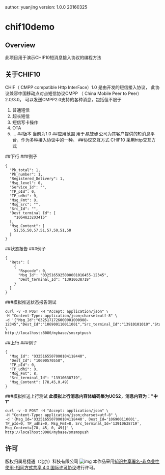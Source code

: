 author: yuanjing
version: 1.0.0 20160325


# chif10demo
## Overview
此项目用于演示CHIF10短消息接入协议的编程方法
## 关于CHIF10

CHIF（ CMPP compatible Http InterFace）1.0
是由开发的短信接入协议，
此协议兼容中国移动点对点短信协议CMPP （ China Mobile Peer to Peer）2.0/3.0。
可以发送CMPP2.0支持的各种消息，包括但不限于
1. 普通短信
2. 超长短信
3. 短信写卡操作
4. OTA
5. ...
##版本
当前为1.0
##应用范围
用于*易捷通* 公司为其客户提供的短消息平台，作为多种接入协议中的一种。
##协议交互方式
CHIF10 采用http交互方式

##下行
###例子
```
{
  "Pk_total": 1,
  "Pk_number": 1,
  "Registered_Delivery": 1,
  "Msg_level": 0,
  "Service_Id": "",
  "TP_pId": 0,
  "TP_udhi": 0,
  "Msg_Fmt": 0,
  "Msg_src": "",
  "Src_Id": "",
  "Dest_terminal_Id": [
    "1064823203415"
  ],
  "Msg_Content": [
    51,55,50,57,51,57,50,51,50
  ]
}
```

##状态报告
###例子
```
{
  "Rets": [
    {
      "Rspcode": 0,
      "Msg_Id": "0325165925000001016455-12345",
      "Dest_terminal_Id": "13910638719"
    }
  ]
}
```
###模拟推送状态报告测试
```
curl -v -X POST -H "Accept: application/json" \
-H "Content-Type: application/json;charset=utf-8" \
-d '{"Msg_Id":"0325171726000001000908-12345","Dest_Id":"106900110011001","Src_terminal_Id":"13910101010","Stat":"DELIVRD"}' \
http://localhost:8080/mybase/smsrptpush
```



##上行
###例子
```
{
  "Msg_Id": "0325165507000104118440",
  "Dest_Id": "10690570558",
  "TP_pId": 0,
  "TP_udhi": 0,
  "Msg_Fmt": 8,
  "Src_terminal_Id": "13910638719",
  "Msg_Content": [78,45,0,49]
}
```
###模拟推送上行测试
**此模拟上行消息内容体编码集为UCS2，消息内容为："中1"**
```
curl -v -X POST -H "Accept: application/json" \                        
-H "Content-Type: application/json;charset=utf-8" \
-d '{Msg_Id='0325165507000104118440', Dest_Id='106900110001', TP_pId=0, TP_udhi=0, Msg_Fmt=8, Src_terminal_Id='13910638719', Msg_Content=[78, 45, 0, 49]}' \
http://localhost:8080/mybase/smsmopush
```

## 许可
版权归属易捷通（北京）科技有限公司
![img](https://i.creativecommons.org/l/by-nc-sa/4.0/88x31.png)
本作品采用[知识共享署名-非商业性使用-相同方式共享 4.0 国际许可协议](http://creativecommons.org/licenses/by-nc-sa/4.0/)进行许可。
